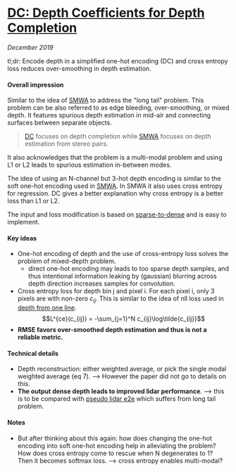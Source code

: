 # [DC: Depth Coefficients for Depth Completion](https://arxiv.org/abs/1903.05421) 

_December 2019_

tl;dr: Encode depth in a simplified one-hot encoding (DC) and cross entropy loss reduces over-smoothing in depth estimation.

#### Overall impression
Similar to the idea of [SMWA](smwa.md) to address the "long tail" problem. This problem can be also referred to as edge bleeding, over-smoothing, or mixed depth. It features spurious depth estimation in mid-air and connecting surfaces between separate objects. 

> [DC](depth_coeff.md) focuses on depth completion while [SMWA](smwa.md) focuses on depth estimation from stereo pairs.

It also acknowledges that the problem is a multi-modal problem and using L1 or L2 leads to spurious estimation in-between modes. 

The idea of using an N-channel but 3-hot depth encoding is similar to the soft one-hot encoding used in [SMWA](smwa.md). In SMWA it also uses cross entropy for regression. DC gives a better explanation why cross entropy is a better loss than L1 or L2.

The input and loss modification is based on [sparse-to-dense](sparse_to_dense.md) and is easy to implement.

#### Key ideas
- One-hot encoding of depth and the use of cross-entropy loss solves the problem of mixed-depth problem.
	- direct one-hot encoding may leads to too sparse depth samples, and thus intentional information leaking by (gaussian) blurring across depth direction increases samples for convolution.
- Cross entropy loss for depth bin j and pixel i. For each pixel i, only 3 pixels are with non-zero $c_{ij}$. This is similar to the idea of nll loss used in [depth from one line](depth_from_one_line.md).
	$$L^{ce}(c_{ij}) = -\sum_{j=1}^N c_{ij}\log\tilde{c_{ij}}$$
- **RMSE favors over-smoothed depth estimation and thus is not a reliable metric.**

#### Technical details
- Depth reconstruction: either weighted average, or pick the single modal weighted average (eq 7). --> However the paper did not go to details on this.
- **The output dense depth leads to improved lidar performance**. --> this is to be compared with [pseudo lidar e2e](pseudo_lidar_e2e.md) which suffers from long tail problem.

#### Notes
- But after thinking about this again: how does changing the one-hot encoding into soft one-hot encoding help in alleviating the problem? How does cross entropy come to rescue when N degenerates to 1? Then it becomes softmax loss. --> cross entropy enables multi-modal?

